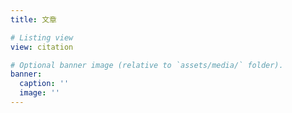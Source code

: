 ```yaml
---
title: 文章

# Listing view
view: citation

# Optional banner image (relative to `assets/media/` folder).
banner:
  caption: ''
  image: ''
---
```

